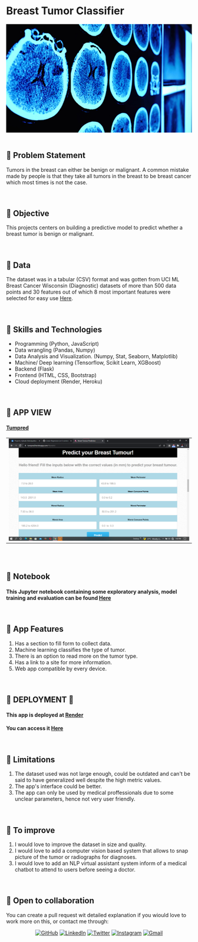 # Breast Tumor Classifier
<img src='breast.jpg' /></a> 
<br><br>

## 📍 Problem Statement
Tumors in the breast can either be benign or malignant. A common mistake made by people is that they take all tumors in the breast to be breast cancer which most times is not the case.
<br><br><br>


## 📍 Objective 
This projects centers on building a predictive model to predict whether a breast tumor is benign or malignant.
<br><br><br>

## 📍 Data
The dataset was in a tabular (CSV) format and was gotten from UCI ML Breast Cancer Wisconsin (Diagnostic) datasets of more than 500 data points and 30 features out of which 8 most important features were selected for easy use [Here](https://goo.gl/U2Uwz2).<br><br><br>


## 📍 Skills and Technologies

* Programming (Python, JavaScript)
* Data wrangling (Pandas, Numpy)
* Data Analysis and Visualization. (Numpy, Stat, Seaborn, Matplotlib)
* Machine/ Deep learning (Tensorflow, Scikit Learn, XGBoost)
* Backend (Flask)
* Frontend (HTML, CSS, Bootstrap)
* Cloud deployment (Render, Heroku)
<br><br><br>



## 📍 APP VIEW

#### [Tumpred](https://tumorclass.onrender.com/)
| | 
|:-|
| <img alt="Sami" src="https://github.com/Ajisco/Ajisco/blob/main/images/Tumpred.png">|

<br><br>


## 📍 Notebook
#### This Jupyter notebook containing some exploratory analysis, model training and evaluation can be found [Here](https://github.com/Ajisco/Breast-Tumor-Predictions-using-SVM/blob/master/Breast%20Tumor%20Predictions%20using%20SVM.ipynb) <br><br><br>

## 📍 App Features
1. Has a section to fill form to collect data.
2. Machine learning classifies the type of tumor.
3. There is an option to read more on the tumor type.
4. Has a link to a site for more information.
5. Web app compatible by every device. <br><br><br>




## 📍 DEPLOYMENT 🚀

#### This app is deployed at [Render](https://render.com/)
	
#### You can access it [Here](https://tumorclass.onrender.com/) <br><br><br>


## 📍 Limitations
1. The dataset used was not large enough, could be outdated and can't be said to have generalized well despite the high metric values.
2. The app's interface could be better.
3. The app can only be used by medical proffessionals due to some unclear parameters, hence not very user friendly.<br><br><br>

## 📍 To improve
1. I would love to improve the dataset in size and quality.
2. I would love to add a computer vision based system that allows to snap picture of the tumor or radiographs for diagnoses.
3. I would love to add an NLP virtual assistant system inform of a medical chatbot to attend to users before seeing a doctor.
<br><br><br>

## 📍 Open to collaboration
You can  create a pull request wit detailed explanation if you wiould love to work more on this, or contact me through:
<p align="center">
	<a href="https://github.com/Ajisco" target="_blank"><img src="https://img.icons8.com/bubbles/50/000000/github.png" alt="GitHub"/></a>
	<a href="https://www.linkedin.com/in/abdulquddusajibade" target="_blank"><img src="https://img.icons8.com/bubbles/50/000000/linkedin.png" alt="LinkedIn"/></a>
	<a href="https://mobile.twitter.com/dayo_ajisco" target="_blank"><img src="https://img.icons8.com/twitter.png" alt="Twitter"/></a>
  <a href="https://instagram.com/Dayo_Ajisco" target="_blank"><img src="https://img.icons8.com/bubbles/50/000000/instagram.png" alt="Instagram"/></a>
	<a href="mailto:ajiscomorac@gmail.com" target="_blank"><img src="https://img.icons8.com/bubbles/50/000000/gmail.png" alt="Gmail"/></a>
</p>
